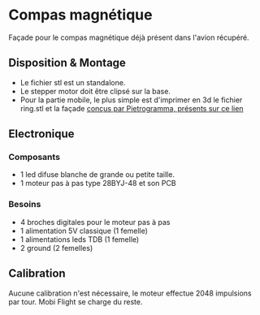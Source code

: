 # Compas magnétique 
Façade pour le compas magnétique déjà présent dans l'avion récupéré.
## Disposition & Montage
* Le fichier stl est un standalone. 
* Le stepper motor doit être clipsé sur la base.
* Pour la partie mobile, le plus simple est d'imprimer en 3d le fichier ring.stl et la façade [conçus par Pietrogramma, présents sur ce lien](https://www.thingiverse.com/thing:2297653)

## Electronique
### Composants
* 1 led difuse blanche de grande ou petite taille.
* 1 moteur pas à pas type 28BYJ-48 et son PCB
### Besoins
* 4 broches digitales pour le moteur pas à pas
* 1 alimentation 5V classique (1 femelle)
* 1 alimentations leds TDB (1 femelle)
* 2 ground (2 femelles)

## Calibration 
Aucune calibration n'est nécessaire, le moteur effectue 2048 impulsions par tour. Mobi Flight se charge du reste. 
